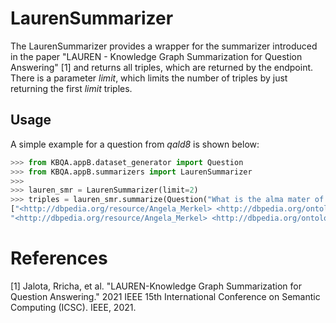 # LaurenSummarizer

The LaurenSummarizer provides a wrapper for the summarizer introduced in the paper "LAUREN - Knowledge Graph Summarization for Question Answering" [1] and returns all triples, which are returned by the endpoint. There is a parameter _limit_, which limits the number of triples by just returning the first _limit_ triples.

## Usage

A simple example for a question from _qald8_ is shown below:

```python
>>> from KBQA.appB.dataset_generator import Question
>>> from KBQA.appB.summarizers import LaurenSummarizer
>>>
>>> lauren_smr = LaurenSummarizer(limit=2)
>>> triples = lauren_smr.summarize(Question("What is the alma mater of Angela Merkel?"))
["<http://dbpedia.org/resource/Angela_Merkel> <http://dbpedia.org/ontology/almaMater> <http://dbpedia.org/resource/Leipzig_University>",
"<http://dbpedia.org/resource/Angela_Merkel> <http://dbpedia.org/ontology/almaMater> <http://dbpedia.org/resource/Leipzig_University>"]
```

# References

[1] Jalota, Rricha, et al. "LAUREN-Knowledge Graph Summarization for Question Answering." 2021 IEEE 15th International Conference on Semantic Computing (ICSC). IEEE, 2021.
